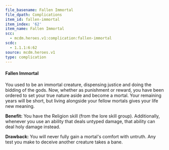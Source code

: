 ```yaml
---
file_basename: Fallen Immortal
file_dpath: Complications
item_id: fallen-immortal
item_index: '62'
item_name: Fallen Immortal
scc:
  - mcdm.heroes.v1:complication:fallen-immortal
scdc:
  - 1.1.1:6:62
source: mcdm.heroes.v1
type: complication
---
```


#### Fallen Immortal

You used to be an immortal creature, dispensing justice and doing the bidding of the gods. Now, whether as punishment or reward, you have been ordered to set your true nature aside and become a mortal. Your remaining years will be short, but living alongside your fellow mortals gives your life new meaning.

**Benefit:** You have the Religion skill (from the lore skill group). Additionally, whenever you use an ability that deals untyped damage, that ability can deal holy damage instead.

**Drawback:** You will never fully gain a mortal's comfort with untruth. Any test you make to deceive another creature takes a bane.
